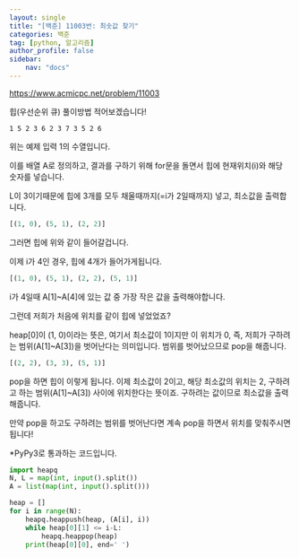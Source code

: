 ```yaml
---
layout: single
title: "[백준] 11003번: 최솟값 찾기"
categories: 백준
tag: [python, 알고리즘]
author_profile: false
sidebar:
    nav: "docs"
---
```


https://www.acmicpc.net/problem/11003



힙(우선순위 큐) 풀이방법 적어보겠습니다!

```
1 5 2 3 6 2 3 7 3 5 2 6
```

위는 예제 입력 1의 수열입니다. 

이를 배열 A로 정의하고, 결과를 구하기 위해 for문을 돌면서 힙에 현재위치(i)와 해당 숫자를 넣습니다.

L이 3이기때문에 힙에 3개를 모두 채울때까지(=i가 2일때까지) 넣고, 최소값을 출력합니다.

```python
[(1, 0), (5, 1), (2, 2)]
```

그러면 힙에 위와 같이 들어갈겁니다.

이제 i가 4인 경우, 힙에 4개가 들어가게됩니다.

```py
[(1, 0), (5, 1), (2, 2), (5, 1)]
```

i가 4일때 A[1]~A[4]에 있는 값 중 가장 작은 값을 출력해야합니다.

그런데 저희가 처음에 위치를 같이 힙에 넣었었죠?

heap[0]이 (1, 0)이라는 뜻은, 여기서 최소값이 1이지만 이 위치가 0, 즉, 저희가 구하려는 범위(A[1]~A[3])을 벗어난다는 의미입니다. 범위를 벗어났으므로 pop을 해줍니다.

```python
[(2, 2), (3, 3), (5, 1)]
```

pop을 하면 힙이 이렇게 됩니다. 이제 최소값이 2이고, 해당 최소값의 위치는 2, 구하려고 하는 범위(A[1]~A[3]) 사이에 위치한다는 뜻이죠. 구하려는 값이므로 최소값을 출력해줍니다.

만약 pop을 하고도 구하려는 범위를 벗어난다면 계속 pop을 하면서 위치를 맞춰주시면 됩니다!



*PyPy3로 통과하는 코드입니다.

```python
import heapq
N, L = map(int, input().split())
A = list(map(int, input().split()))

heap = []
for i in range(N):
    heapq.heappush(heap, (A[i], i))
    while heap[0][1] <= i-L:
        heapq.heappop(heap)
    print(heap[0][0], end=' ')  
```

